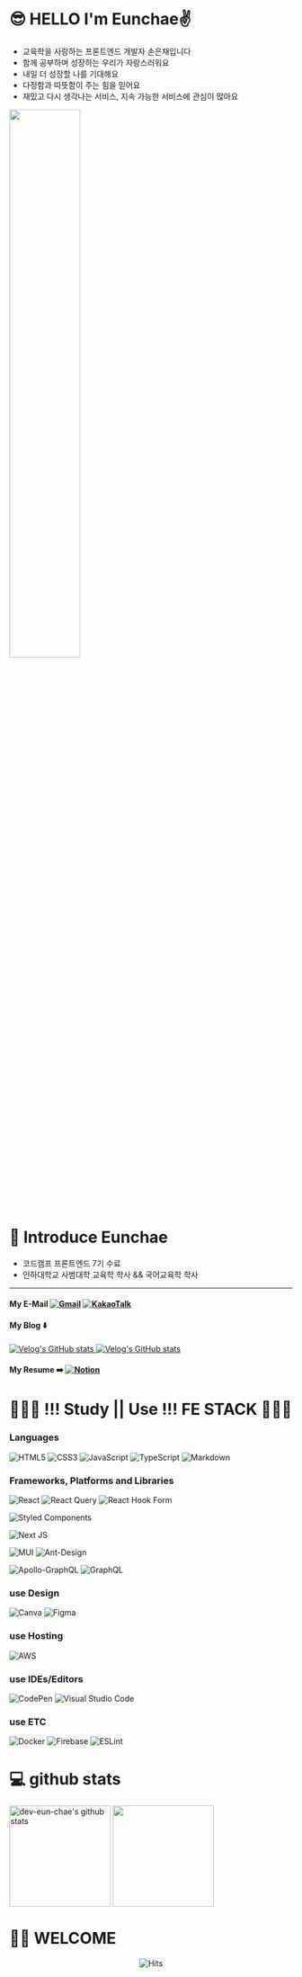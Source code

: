 

# 😎 HELLO  I'm Eunchae✌️

- 교육학을 사랑하는 프론트엔드 개발자 손은채입니다
- 함께 공부하며 성장하는 우리가 자랑스러워요
- 내일 더 성장할 나를 기대해요
- 다정함과 따뜻함이 주는 힘을 믿어요
- 재밌고 다시 생각나는 서비스, 지속 가능한 서비스에 관심이 많아요



<img src = "https://user-images.githubusercontent.com/104378330/183552687-7abf04fa-4a46-4187-8a27-d17305b2d888.jpeg" width="50%">

# 🎤 Introduce Eunchae

- 코드캠프 프론트엔드 7기 수료 
- 인하대학교 사범대학 교육학 학사 && 국어교육학 학사

---
  
#### My E-Mail <a  href="http://dev.eunchae@gmail.com/">![Gmail](https://img.shields.io/badge/dev.eunchae@gmail.com-D14836?style=for-the-badge&logo=gmail&logoColor=white)</a> <a  href="http://dev.eunchae@gmail.com/"> ![KakaoTalk](https://img.shields.io/badge/seunc0630@kakao.com-ffcd00.svg?style=for-the-badge&logo=kakaotalk&logoColor=000000)
</a>

#### My Blog ⬇️
 <a  href="https://velog.io/@dev_eunchae"> ![Velog's GitHub stats](https://velog-readme-stats.vercel.app/api/badge?name=eunchae) </a>
 <a href ="https://velog.io/@dev_eunchae/코드캠프-팀-프로젝트-최종-회고"> ![Velog's GitHub stats](https://velog-readme-stats.vercel.app/api?name=dev_eunchae&tag=팀프로젝트)</a>


#### My Resume ➡️ <a href="https://bit.ly/3vSJx6B">![Notion](https://img.shields.io/badge/Resume-%23000000.svg?style=for-the-badge&logo=notion&logoColor=white) </a> 
   

# 👩🏻‍💻 !!! Study || Use !!! FE STACK   👩🏻‍💻


 ### Languages
 ![HTML5](https://img.shields.io/badge/html5-%23E34F26.svg?style=for-the-badge&logo=html5&logoColor=white) ![CSS3](https://img.shields.io/badge/css3-%231572B6.svg?style=for-the-badge&logo=css3&logoColor=white) ![JavaScript](https://img.shields.io/badge/javascript-%23323330.svg?style=for-the-badge&logo=javascript&logoColor=%23F7DF1E) ![TypeScript](https://img.shields.io/badge/typescript-%23007ACC.svg?style=for-the-badge&logo=typescript&logoColor=white) ![Markdown](https://img.shields.io/badge/markdown-%23000000.svg?style=for-the-badge&logo=markdown&logoColor=white) 

 ### Frameworks, Platforms and Libraries
![React](https://img.shields.io/badge/react-%2320232a.svg?style=for-the-badge&logo=react&logoColor=%2361DAFB)  ![React Query](https://img.shields.io/badge/-React%20Query-FF4154?style=for-the-badge&logo=react%20query&logoColor=white) ![React Hook Form](https://img.shields.io/badge/React%20Hook%20Form-%23EC5990.svg?style=for-the-badge&logo=reacthookform&logoColor=white)

![Styled Components](https://img.shields.io/badge/styled--components-DB7093?style=for-the-badge&logo=styled-components&logoColor=white) 

![Next JS](https://img.shields.io/badge/Next-black?style=for-the-badge&logo=next.js&logoColor=white)
 
![MUI](https://img.shields.io/badge/MUI-%230081CB.svg?style=for-the-badge&logo=mui&logoColor=white) ![Ant-Design](https://img.shields.io/badge/-AntDesign-%230170FE?style=for-the-badge&logo=ant-design&logoColor=white)

![Apollo-GraphQL](https://img.shields.io/badge/-ApolloGraphQL-311C87?style=for-the-badge&logo=apollo-graphql) ![GraphQL](https://img.shields.io/badge/-GraphQL-E10098?style=for-the-badge&logo=graphql&logoColor=white)


### use Design 
![Canva](https://img.shields.io/badge/Canva-%2300C4CC.svg?style=for-the-badge&logo=Canva&logoColor=white)  ![Figma](https://img.shields.io/badge/figma-%23F24E1E.svg?style=for-the-badge&logo=figma&logoColor=white)

 ### use Hosting
![AWS](https://img.shields.io/badge/AWS-%23FF9900.svg?style=for-the-badge&logo=amazon-aws&logoColor=white)

 ### use IDEs/Editors
![CodePen](https://img.shields.io/badge/CodePen-white?style=for-the-badge&logo=codepen&logoColor=black) ![Visual Studio Code](https://img.shields.io/badge/Visual%20Studio%20Code-0078d7.svg?style=for-the-badge&logo=visual-studio-code&logoColor=white)

 ### use ETC
![Docker](https://img.shields.io/badge/docker-%230db7ed.svg?style=for-the-badge&logo=docker&logoColor=white) ![Firebase](https://img.shields.io/badge/Firebase-039BE5?style=for-the-badge&logo=Firebase&logoColor=white) ![ESLint](https://img.shields.io/badge/ESLint-4B3263?style=for-the-badge&logo=eslint&logoColor=white)


  


# 💻 github stats



<a href="https://github.com/dev-eun-chae/github-readme-stats"><img align="center" style="height:180px" src="https://github-readme-stats.vercel.app/api?username=dev-eun-chae&show_icons=true&theme=buefy&count_private=true&hide_border=true" alt="dev-eun-chae's github stats" /></a> <a href="https://github.com/dev-eun-chae/github-readme-stats"><img align="center" style="height:180px" src="https://github-readme-stats.vercel.app/api/top-langs/?username=dev-eun-chae&layout=compact&count_private=true&theme=buefy&hide_border=true" /></a> 


# 🫶🏻 WELCOME
<div align=center>

![Hits](https://hits.seeyoufarm.com/api/count/incr/badge.svg?url=https%3A%2F%2Fgithub.com%2Fdev-eun-chae&count_bg=%23CE72E8&title_bg=%23555555&icon=github.svg&icon_color=%23E7E7E7&title=hits&edge_flat=false)
  
  
</div>
